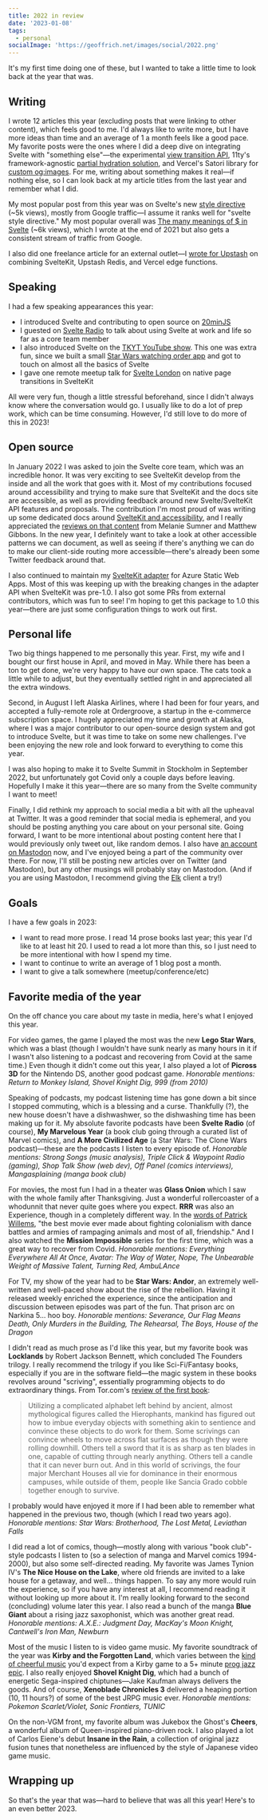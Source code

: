 ```yaml
---
title: 2022 in review
date: '2023-01-08'
tags:
  - personal
socialImage: 'https://geoffrich.net/images/social/2022.png'
---
```


It's my first time doing one of these, but I wanted to take a little time to look back at the year that was.

## Writing

I wrote 12 articles this year (excluding posts that were linking to other content), which feels good to me. I'd always like to write more, but I have more ideas than time and an average of 1 a month feels like a good pace. My favorite posts were the ones where I did a deep dive on integrating Svelte with "something else"—the experimental [view transition API](/posts/page-transitions-1/), 11ty's framework-agnostic [partial hydration solution](/posts/sveltekit-is-land/), and Vercel's Satori library for [custom og:images](/posts/svelte-social-image/). For me, writing about something makes it real—if nothing else, so I can look back at my article titles from the last year and remember what I did.

My most popular post from this year was on Svelte's new [style directive](/posts/style-directives/) (~5k views), mostly from Google traffic—I assume it ranks well for "svelte style directive." My most popular overall was [The many meanings of \$ in Svelte](/posts/svelte-$-meanings/) (~6k views), which I wrote at the end of 2021 but also gets a consistent stream of traffic from Google.

I also did one freelance article for an external outlet—I [wrote for Upstash](https://upstash.com/blog/sveltekit-edge-redis) on combining SvelteKit, Upstash Redis, and Vercel edge functions.

## Speaking

I had a few speaking appearances this year:

- I introduced Svelte and contributing to open source on [20minJS](/posts/20minjs/)
- I guested on [Svelte Radio](/posts/svelte-radio/) to talk about using Svelte at work and life so far as a core team member
- I also introduced Svelte on the [TKYT YouTube show](/posts/tkyt/). This one was extra fun, since we built a small [Star Wars watching order app](https://sw-demo-svelte.vercel.app/) and got to touch on almost all the basics of Svelte
- I gave one remote meetup talk for [Svelte London](/posts/svelte-london-2022/) on native page transitions in SvelteKit

All were very fun, though a little stressful beforehand, since I didn't always know where the conversation would go. I usually like to do a lot of prep work, which can be time consuming. However, I'd still love to do more of this in 2023!

## Open source

In January 2022 I was asked to join the Svelte core team, which was an incredible honor. It was very exciting to see SvelteKit develop from the inside and all the work that goes with it. Most of my contributions focused around accessibility and trying to make sure that SvelteKit and the docs site are accessible, as well as providing feedback around new Svelte/SvelteKit API features and proposals. The contribution I'm most proud of was writing up some dedicated docs around [SvelteKit and accessibility](https://kit.svelte.dev/docs/accessibility), and I really appreciated the [reviews on that content](https://github.com/sveltejs/kit/pull/5856) from Melanie Sumner and Matthew Gibbons. In the new year, I definitely want to take a look at other accessible patterns we can document, as well as seeing if there's anything we can do to make our client-side routing more accessible—there's already been some Twitter feedback around that.

I also continued to maintain my [SvelteKit adapter](https://github.com/geoffrich/svelte-adapter-azure-swa) for Azure Static Web Apps. Most of this was keeping up with the breaking changes in the adapter API when SvelteKit was pre-1.0. I also got some PRs from external contributors, which was fun to see! I'm hoping to get this package to 1.0 this year—there are just some configuration things to work out first.

## Personal life

Two big things happened to me personally this year. First, my wife and I bought our first house in April, and moved in May. While there has been a ton to get done, we're very happy to have our own space. The cats took a little while to adjust, but they eventually settled right in and appreciated all the extra windows.

Second, in August I left Alaska Airlines, where I had been for four years, and accepted a fully-remote role at Ordergroove, a startup in the e-commerce subscription space. I hugely appreciated my time and growth at Alaska, where I was a major contributor to our open-source design system and got to introduce Svelte, but it was time to take on some new challenges. I've been enjoying the new role and look forward to everything to come this year.

I was also hoping to make it to Svelte Summit in Stockholm in September 2022, but unfortunately got Covid only a couple days before leaving. Hopefully I make it this year—there are so many from the Svelte community I want to meet!

Finally, I did rethink my approach to social media a bit with all the upheaval at Twitter. It was a good reminder that social media is ephemeral, and you should be posting anything you care about on your personal site. Going forward, I want to be more intentional about posting content here that I would previously only tweet out, like random demos. I also have [an account on Mastodon](https://front-end.social/@geoffrich) now, and I've enjoyed being a part of the community over there. For now, I'll still be posting new articles over on Twitter (and Mastodon), but any other musings will probably stay on Mastodon. (And if you are using Mastodon, I recommend giving the [Elk](https://elk.zone/) client a try!)

## Goals

I have a few goals in 2023:

- I want to read more prose. I read 14 prose books last year; this year I'd like to at least hit 20. I used to read a lot more than this, so I just need to be more intentional with how I spend my time.
- I want to continue to write an average of 1 blog post a month.
- I want to give a talk somewhere (meetup/conference/etc)

## Favorite media of the year

On the off chance you care about my taste in media, here's what I enjoyed this year.

For video games, the game I played the most was the new **Lego Star Wars**, which was a blast (though I wouldn't have sunk nearly as many hours in it if I wasn't also listening to a podcast and recovering from Covid at the same time.) Even though it didn't come out this year, I also played a lot of **Picross 3D** for the Nintendo DS, another good podcast game. _Honorable mentions: Return to Monkey Island, Shovel Knight Dig, 999 (from 2010)_

Speaking of podcasts, my podcast listening time has gone down a bit since I stopped commuting, which is a blessing and a curse. Thankfully (?), the new house doesn't have a dishwashwer, so the dishwashing time has been making up for it. My absolute favorite podcasts have been **Svelte Radio** (of course), **My Marvelous Year** (a book club going through a curated list of Marvel comics), and **A More Civilized Age** (a Star Wars: The Clone Wars podcast)—these are the podcasts I listen to every episode of. _Honorable mentions: Strong Songs (music analysis), Triple Click & Waypoint Radio (gaming), Shop Talk Show (web dev), Off Panel (comics interviews), Mangasplaining (manga book club)_

For movies, the most fun I had in a theater was **Glass Onion** which I saw with the whole family after Thanksgiving. Just a wonderful rollercoaster of a whodunnit that never quite goes where you expect. **RRR** was also an Experience, though in a completely different way. In the [words of Patrick Willems](https://letterboxd.com/patrickhwillems/film/rrr/1/), "the best movie ever made about fighting colonialism with dance battles and armies of rampaging animals and most of all, friendship." And I also watched the **Mission Impossible** series for the first time, which was a great way to recover from Covid. _Honorable mentions: Everything Everywhere All At Once, Avatar: The Way of Water, Nope, The Unbearable Weight of Massive Talent, Turning Red, AmbuLAnce_

For TV, my show of the year had to be **Star Wars: Andor**, an extremely well-written and well-paced show about the rise of the rebellion. Having it released weekly enriched the experience, since the anticipation and discussion between episodes was part of the fun. That prison arc on Narkina 5... hoo boy. _Honorable mentions: Severance, Our Flag Means Death, Only Murders in the Building, The Rehearsal, The Boys, House of the Dragon_

I didn't read as much prose as I'd like this year, but my favorite book was **Locklands** by Robert Jackson Bennett, which concluded The Founders trilogy. I really recommend the trilogy if you like Sci-Fi/Fantasy books, especially if you are in the software field—the magic system in these books revolves around "scriving", essentially programming objects to do extraordinary things. From Tor.com's [review of the first book](https://www.tor.com/2018/08/20/book-reviews-foundryside-by-robert-jackson-bennett/):

> Utilizing a complicated alphabet left behind by ancient, almost mythological figures called the Hierophants, mankind has figured out how to imbue everyday objects with something akin to sentience and convince these objects to do work for them. Some scrivings can convince wheels to move across flat surfaces as though they were rolling downhill. Others tell a sword that it is as sharp as ten blades in one, capable of cutting through nearly anything. Others tell a candle that it can never burn out. And in this world of scrivings, the four major Merchant Houses all vie for dominance in their enormous campuses, while outside of them, people like Sancia Grado cobble together enough to survive.

I probably would have enjoyed it more if I had been able to remember what happened in the previous two, though (which I read two years ago). _Honorable mentions: Star Wars: Brotherhood, The Lost Metal, Leviathan Falls_

I did read a lot of comics, though—mostly along with various "book club"-style podcasts I listen to (so a selection of manga and Marvel comics 1994-2000), but also some self-directed reading. My favorite was James Tynion IV's **The Nice House on the Lake**, where old friends are invited to a lake house for a getaway, and well... things happen. To say any more would ruin the experience, so if you have any interest at all, I recommend reading it without looking up more about it. I'm really looking forward to the second (concluding) volume later this year. I also read a bunch of the manga **Blue Giant** about a rising jazz saxophonist, which was another great read. _Honorable mentions: A.X.E.: Judgment Day, MacKay's Moon Knight, Cantwell's Iron Man, Newburn_

Most of the music I listen to is video game music. My favorite soundtrack of the year was **Kirby and the Forgotten Land**, which varies between the [kind of cheerful music](https://youtu.be/cmxR6-F84l8) you'd expect from a Kirby game to a 5+ minute [prog jazz epic](https://youtu.be/ZIl1rmHwgoM). I also really enjoyed **Shovel Knight Dig**, which had a bunch of energetic Sega-inspired chiptunes—Jake Kaufman always delivers the goods. And of course, **Xenoblade Chronicles 3** delivered a heaping portion (10, 11 hours?) of some of the best JRPG music ever. _Honorable mentions: Pokemon Scarlet/Violet, Sonic Frontiers, TUNIC_

On the non-VGM front, my favorite album was Jukebox the Ghost's **Cheers**, a wonderful album of Queen-inspired piano-driven rock. I also played a lot of Carlos Eiene's debut **Insane in the Rain**, a collection of original jazz fusion tunes that nonetheless are influenced by the style of Japanese video game music.

## Wrapping up

So that's the year that was—hard to believe that was all this year! Here's to an even better 2023.
